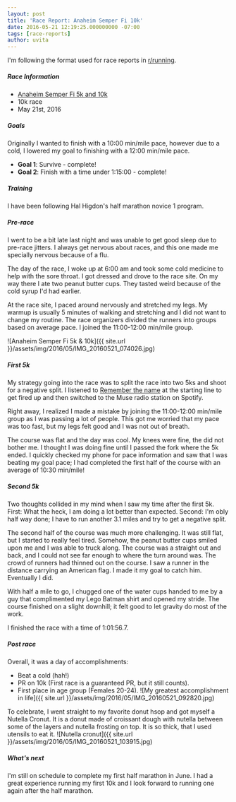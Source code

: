 ```yaml
---
layout: post
title: 'Race Report: Anaheim Semper Fi 10k'
date: 2016-05-21 12:19:25.000000000 -07:00
tags: [race-reports]
author: uvita
---
```

I'm following the format used for race reports in [r/running](https://reddit.com/r/running).


##### Race Information
* [Anaheim Semper Fi 5k and 10k](http://www.semper5k.org/)
* 10k race
* May 21st, 2016

##### Goals
Originally I wanted to finish with a 10:00 min/mile pace, however due to a cold, I lowered my goal to finishing with a 12:00 min/mile pace.

* **Goal 1**: Survive - complete!
* **Goal 2**: Finish with a time under 1:15:00 - complete!

##### Training
I have been following Hal Higdon's half marathon novice 1 program.

##### Pre-race
I went to be a bit late last night and was unable to get good sleep due to pre-race jitters. I always get nervous about races, and this one made me specially nervous because of a flu.

The day of the race, I woke up at 6:00 am and took some cold medicine to help with the sore throat. I got dressed and drove to the race site. On my way there I ate two peanut butter cups. They tasted weird because of the cold syrup I'd had earlier.

At the race site, I paced around nervously and stretched my legs. My warmup is usually 5 minutes of walking and stretching and I did not want to change my routine. The race organizers divided the runners into groups based on average pace. I joined the 11:00-12:00 min/mile group.

![Anaheim Semper Fi 5k & 10k]({{ site.url }}/assets/img/2016/05/IMG_20160521_074026.jpg)

##### First 5k
My strategy going into the race was to split the race into two 5ks and shoot for a negative split. I listened to [Remember the name](https://www.youtube.com/watch?v=VDvr08sCPOc) at the starting line to get fired up and then switched to the Muse radio station on Spotify.

Right away, I realized I made a mistake by joining the 11:00-12:00 min/mile group as I was passing a lot of people. This got me worried that my pace was too fast, but my legs felt good and I was not out of breath.

The course was flat and the day was cool. My knees were fine, the did not bother me. I thought I was doing fine until I passed the fork where the 5k ended. I quickly checked my phone for pace information and saw that I was beating my goal pace; I had completed the first half of the course with an average of 10:30 min/mile!

##### Second 5k
Two thoughts collided in my mind when I saw my time after the first 5k. First: What the heck, I am doing a lot better than expected. Second: I'm obly half way done; I have to run another 3.1 miles and try to get a negative split.

The second half of the course was much more challenging. It was still flat, but I started to really feel tired.  Somehow, the peanut butter cups smiled upon me and I was able to truck along. The course was a straight out and back, and I could not see far enough to where the turn around was. The crowd of runners had thinned out on the course. I saw a runner in the distance carrying an American flag. I made it my goal to catch him. Eventually I did.

With half a mile to go, I chugged one of the water cups handed to me by a guy that complimented my Lego Batman shirt and opened my stride. The course finished on a slight downhill; it felt good to let gravity do most of the work.

I finished the race with a time of 1:01:56.7.

##### Post race
Overall, it was a day of accomplishments:

* Beat a cold (hah!)
* PR on 10k (First race is a guaranteed PR, but it still counts).
* First place in age group (Females 20-24).
![My greatest accomplishment in life]({{ site.url }}/assets/img/2016/05/IMG_20160521_092820.jpg)


To celebrate, I went straight to my favorite donut hsop and got myself a Nutella Cronut. It is a donut made of croissant dough with nutella between some of the layers and nutella frosting on top. It is so thick, that I used utensils to eat it.
![Nutella cronut]({{ site.url }}/assets/img/2016/05/IMG_20160521_103915.jpg)

##### What's next
I'm still on schedule to complete my first half marathon in June. I had a great experience running my first 10k and I look forward to running one again after the half marathon.
